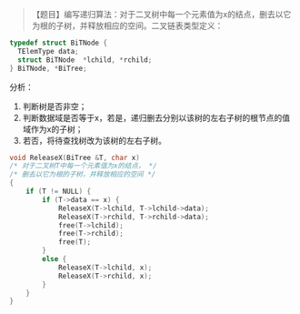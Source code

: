 >【题目】编写递归算法：对于二叉树中每一个元素值为x的结点，删去以它为根的子树，并释放相应的空间。二叉链表类型定义：
``` c
typedef struct BiTNode {
  TElemType data;
  struct BiTNode  *lchild, *rchild;
} BiTNode, *BiTree;
```
分析：
1. 判断树是否非空；
2. 判断数据域是否等于x，若是，递归删去分别以该树的左右子树的根节点的值域作为x的子树；
3. 若否，将待查找树改为该树的左右子树。
``` c++
void ReleaseX(BiTree &T, char x)
/* 对于二叉树T中每一个元素值为x的结点， */
/* 删去以它为根的子树，并释放相应的空间 */
{
    if (T != NULL) {
        if (T->data == x) {
            ReleaseX(T->lchild, T->lchild->data);
            ReleaseX(T->rchild, T->rchild->data);
            free(T->lchild);
            free(T->rchild);
            free(T);
        }
        else {
            ReleaseX(T->lchild, x);
            ReleaseX(T->rchild, x);
        }
    }
}
```
